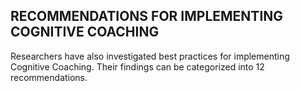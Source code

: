 ## RECOMMENDATIONS FOR IMPLEMENTING COGNITIVE COACHING

Researchers have also investigated best practices for implementing Cognitive Coaching. Their findings can be categorized into 12 recommendations.